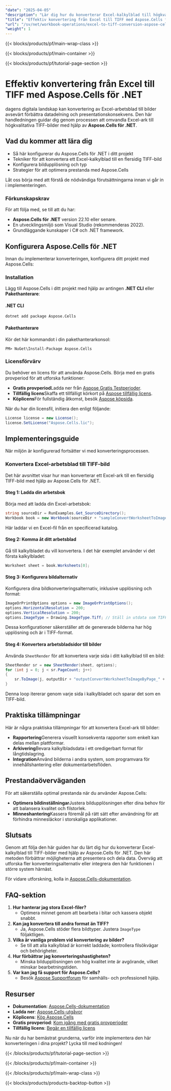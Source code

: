 ```yaml
---
"date": "2025-04-05"
"description": "Lär dig hur du konverterar Excel-kalkylblad till högkvalitativa TIFF-bilder smidigt med Aspose.Cells för .NET. Effektivisera din datapresentation och säkerställ integritet över olika plattformar."
"title": "Effektiv konvertering från Excel till TIFF med Aspose.Cells för .NET"
"url": "/sv/net/workbook-operations/excel-to-tiff-conversion-aspose-cells-net/"
"weight": 1
---
```


{{< blocks/products/pf/main-wrap-class >}}

{{< blocks/products/pf/main-container >}}

{{< blocks/products/pf/tutorial-page-section >}}


# Effektiv konvertering från Excel till TIFF med Aspose.Cells för .NET
dagens digitala landskap kan konvertering av Excel-arbetsblad till bilder avsevärt förbättra datadelning och presentationskonsekvens. Den här handledningen guidar dig genom processen att omvandla Excel-ark till högkvalitativa TIFF-bilder med hjälp av **Aspose.Cells för .NET**.

## Vad du kommer att lära dig
- Så här konfigurerar du Aspose.Cells för .NET i ditt projekt
- Tekniker för att konvertera ett Excel-kalkylblad till en flersidig TIFF-bild
- Konfigurera bildupplösning och typ
- Strategier för att optimera prestanda med Aspose.Cells

Låt oss börja med att förstå de nödvändiga förutsättningarna innan vi går in i implementeringen.

### Förkunskapskrav
För att följa med, se till att du har:
- **Aspose.Cells för .NET** version 22.10 eller senare.
- En utvecklingsmiljö som Visual Studio (rekommenderas 2022).
- Grundläggande kunskaper i C# och .NET framework.

## Konfigurera Aspose.Cells för .NET
Innan du implementerar konverteringen, konfigurera ditt projekt med Aspose.Cells:

### Installation
Lägg till Aspose.Cells i ditt projekt med hjälp av antingen **.NET CLI** eller **Pakethanterare**:

#### .NET CLI
```bash
dotnet add package Aspose.Cells
```

#### Pakethanterare
Kör det här kommandot i din pakethanterarkonsol:
```plaintext
PM> NuGet\Install-Package Aspose.Cells
```

### Licensförvärv
Du behöver en licens för att använda Aspose.Cells. Börja med en gratis provperiod för att utforska funktioner:
- **Gratis provperiod**Ladda ner från [Aspose Gratis Testperioder](https://releases.aspose.com/cells/net/).
- **Tillfällig licens**Skaffa ett tillfälligt körkort på [Aspose tillfällig licens](https://purchase.aspose.com/temporary-license/).
- **Köplicens**För fullständig åtkomst, besök [Aspose köpsida](https://purchase.aspose.com/buy).

När du har din licensfil, initiera den enligt följande:
```csharp
License license = new License();
license.SetLicense("Aspose.Cells.lic");
```

## Implementeringsguide
När miljön är konfigurerad fortsätter vi med konverteringsprocessen.

### Konvertera Excel-arbetsblad till TIFF-bild
Det här avsnittet visar hur man konverterar ett Excel-ark till en flersidig TIFF-bild med hjälp av Aspose.Cells för .NET.

#### Steg 1: Ladda din arbetsbok
Börja med att ladda din Excel-arbetsbok:
```csharp
string sourceDir = RunExamples.Get_SourceDirectory();
Workbook book = new Workbook(sourceDir + "sampleConvertWorksheetToImageByPage.xlsx");
```
Här laddar vi en Excel-fil från en specificerad katalog.

#### Steg 2: Komma åt ditt arbetsblad
Gå till kalkylbladet du vill konvertera. I det här exemplet använder vi det första kalkylbladet:
```csharp
Worksheet sheet = book.Worksheets[0];
```

#### Steg 3: Konfigurera bildalternativ
Konfigurera dina bildkonverteringsalternativ, inklusive upplösning och format:
```csharp
ImageOrPrintOptions options = new ImageOrPrintOptions();
options.HorizontalResolution = 200;
options.VerticalResolution = 200;
options.ImageType = Drawing.ImageType.Tiff; // Ställ in utdata som TIFF
```
Dessa konfigurationer säkerställer att de genererade bilderna har hög upplösning och är i TIFF-format.

#### Steg 4: Konvertera arbetsbladsidor till bilder
Använda `SheetRender` för att konvertera varje sida i ditt kalkylblad till en bild:
```csharp
SheetRender sr = new SheetRender(sheet, options);
for (int j = 0; j < sr.PageCount; j++)
{
    sr.ToImage(j, outputDir + "outputConvertWorksheetToImageByPage_" + (j + 1) + ".tif");
}
```
Denna loop itererar genom varje sida i kalkylbladet och sparar det som en TIFF-bild.

## Praktiska tillämpningar
Här är några praktiska tillämpningar för att konvertera Excel-ark till bilder:
- **Rapportering**Generera visuellt konsekventa rapporter som enkelt kan delas mellan plattformar.
- **Arkivering**Bevara kalkylbladsdata i ett oredigerbart format för långtidslagring.
- **Integration**Använd bilderna i andra system, som programvara för innehållshantering eller dokumentarbetsflöden.

## Prestandaöverväganden
För att säkerställa optimal prestanda när du använder Aspose.Cells:
- **Optimera bildinställningar**Justera bildupplösningen efter dina behov för att balansera kvalitet och filstorlek.
- **Minneshantering**Kassera föremål på rätt sätt efter användning för att förhindra minnesläckor i storskaliga applikationer.

## Slutsats
Genom att följa den här guiden har du lärt dig hur du konverterar Excel-kalkylblad till TIFF-bilder med hjälp av Aspose.Cells för .NET. Den här metoden förbättrar möjligheterna att presentera och dela data. Överväg att utforska fler konverteringsalternativ eller integrera den här funktionen i större system härnäst.

För vidare utforskning, kolla in [Aspose.Cells-dokumentation](https://reference.aspose.com/cells/net/).

## FAQ-sektion
1. **Hur hanterar jag stora Excel-filer?**
   - Optimera minnet genom att bearbeta i bitar och kassera objekt snabbt.
2. **Kan jag konvertera till andra format än TIFF?**
   - Ja, Aspose.Cells stöder flera bildtyper. Justera `ImageType` följaktligen.
3. **Vilka är vanliga problem vid konvertering av bilder?**
   - Se till att alla kalkylblad är korrekt laddade; kontrollera filsökvägar och behörigheter.
4. **Hur förbättrar jag konverteringshastigheten?**
   - Minska bildupplösningen om hög kvalitet inte är avgörande, vilket minskar bearbetningstiden.
5. **Var kan jag få support för Aspose.Cells?**
   - Besök [Aspose Supportforum](https://forum.aspose.com/c/cells/9) för samhälls- och professionell hjälp.

## Resurser
- **Dokumentation**: [Aspose.Cells-dokumentation](https://reference.aspose.com/cells/net/)
- **Ladda ner**: [Aspose.Cells-utgåvor](https://releases.aspose.com/cells/net/)
- **Köplicens**: [Köp Aspose.Cells](https://purchase.aspose.com/buy)
- **Gratis provperiod**: [Kom igång med gratis provperioder](https://releases.aspose.com/cells/net/)
- **Tillfällig licens**: [Begär en tillfällig licens](https://purchase.aspose.com/temporary-license/)

Nu när du har bemästrat grunderna, varför inte implementera den här konverteringen i dina projekt? Lycka till med kodningen!

{{< /blocks/products/pf/tutorial-page-section >}}

{{< /blocks/products/pf/main-container >}}

{{< /blocks/products/pf/main-wrap-class >}}

{{< blocks/products/products-backtop-button >}}